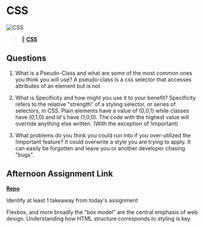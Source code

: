 # CSS

![CSS](https://bcw.blob.core.windows.net/public/cssUnit/1411879719053976)

> **📖 [CSS](https://codeworksacademy.com/fs-student-guide/resources/wk1/03-CSS)**

## Questions

1. What is a Pseudo-Class and what are some of the most common ones you think you will use?
A pseudo-class is a css selector that accesses attributes of an element but is not 

2. What is Specificity and how might you use it to your benefit?
Specificity refers to the relative "strength" of a styling selector, or series of selectors, in CSS.
Plain elements have a value of (0,0,1) while classes have (0,1,0) and id's have (1,0,0). 
The code with the highest value will override anything else written. (With the exception of !important)

3. What problems do you think you could run into if you over-utilized the !important feature?
It could overwrite a style you are trying to apply. It can easily be forgotten and leave you or another developer chasing "bugs".

## Afternoon Assignment Link

**[Repo](https://zacgamble.github.io/demo-resume/)**

Identify at least 1 takeaway from today's assignment

Flexbox, and more broadly the "box model" are the central emphasis of web design.
Understanding how HTML structure corresponds to styling is key.
